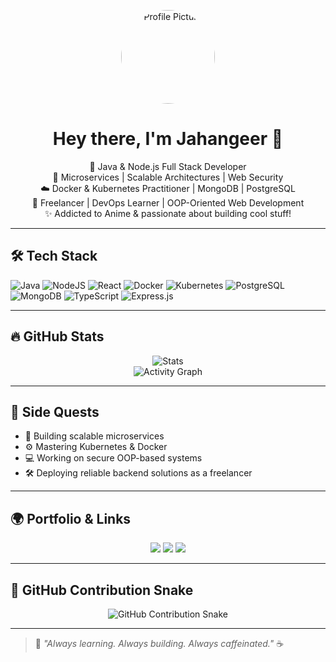 <p align="center">
  <img src="https://github.com/jahangeer-dev.png" width="150" height="150" style="border-radius: 50%" alt="Profile Picture" />
</p>

<h1 align="center">Hey there, I'm Jahangeer 👋</h1>

<p align="center">
  🧠 Java & Node.js Full Stack Developer <br/>
  🔧 Microservices | Scalable Architectures | Web Security <br/>
  ☁️ Docker & Kubernetes Practitioner | MongoDB | PostgreSQL <br/>
  💼 Freelancer | DevOps Learner | OOP-Oriented Web Development <br/>
  ✨ Addicted to Anime & passionate about building cool stuff!
</p>

---

## 🛠️ Tech Stack

![Java](https://img.shields.io/badge/java-%23ED8B00.svg?style=for-the-badge&logo=openjdk&logoColor=white)
![NodeJS](https://img.shields.io/badge/node.js-339933?style=for-the-badge&logo=nodedotjs&logoColor=white)
![React](https://img.shields.io/badge/react-%2320232a.svg?style=for-the-badge&logo=react&logoColor=%2361DAFB)
![Docker](https://img.shields.io/badge/docker-%230db7ed.svg?style=for-the-badge&logo=docker&logoColor=white)
![Kubernetes](https://img.shields.io/badge/Kubernetes-326CE5.svg?style=for-the-badge&logo=kubernetes&logoColor=white)
![PostgreSQL](https://img.shields.io/badge/PostgreSQL-%23336791.svg?style=for-the-badge&logo=postgresql&logoColor=white)
![MongoDB](https://img.shields.io/badge/MongoDB-%2347A248.svg?style=for-the-badge&logo=mongodb&logoColor=white)
![TypeScript](https://img.shields.io/badge/typescript-%23007ACC.svg?style=for-the-badge&logo=typescript&logoColor=white)
![Express.js](https://img.shields.io/badge/express.js-%23404d59.svg?style=for-the-badge&logo=express&logoColor=white)

---

## 🔥 GitHub Stats

<p align="center">
  <img src="https://github-readme-stats.vercel.app/api?username=jahangeer-dev&show_icons=true&theme=radical" alt="Stats" />
  <br/>
  <img src="https://github-readme-activity-graph.vercel.app/graph?username=jahangeer-dev&theme=github-compact" alt="Activity Graph" />
</p>

---

## 🧪 Side Quests

- 🚀 Building scalable microservices
- ⚙️ Mastering Kubernetes & Docker
- 💻 Working on secure OOP-based systems
- 🛠️ Deploying reliable backend solutions as a freelancer

---

## 🌍 Portfolio & Links

<p align="center">
  <a href="https://gowdaman.tech"><img src="https://img.shields.io/badge/-Portfolio-%23FFC6FE?style=for-the-badge&logo=vercel&logoColor=black"/></a>
  <a href="https://github.com/jahangeer-dev"><img src="https://img.shields.io/badge/-GitHub-%23121011.svg?style=for-the-badge&logo=github&logoColor=white"/></a>
  <a href="https://linkedin.com/in/gowdaman-dev"><img src="https://img.shields.io/badge/-LinkedIn-0077B5?style=for-the-badge&logo=linkedin&logoColor=white"/></a>
</p>

---

## 🐍 GitHub Contribution Snake

<p align="center">
  <picture>
    <source media="(prefers-color-scheme: dark)" srcset="https://raw.githubusercontent.com/jahangeer-dev/jahangeer-dev/output/github-snake-dark.svg" />
    <source media="(prefers-color-scheme: light)" srcset="https://raw.githubusercontent.com/jahangeer-dev/jahangeer-dev/output/github-snake.svg" />
    <img alt="GitHub Contribution Snake" src="https://raw.githubusercontent.com/jahangeer-dev/jahangeer-dev/output/github-snake.svg" />
  </picture>
</p>

---

> 💬 _"Always learning. Always building. Always caffeinated."_ ☕
